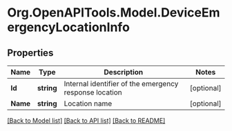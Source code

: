 
# Org.OpenAPITools.Model.DeviceEmergencyLocationInfo

## Properties

Name | Type | Description | Notes
------------ | ------------- | ------------- | -------------
**Id** | **string** | Internal identifier of the emergency response location | [optional] 
**Name** | **string** | Location name | [optional] 

[[Back to Model list]](../README.md#documentation-for-models)
[[Back to API list]](../README.md#documentation-for-api-endpoints)
[[Back to README]](../README.md)

